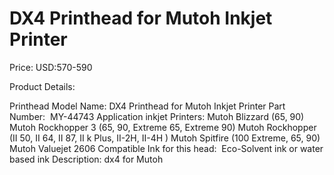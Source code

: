 # DX4 Printhead for Mutoh Inkjet Printer

Price: USD:570-590

Product Details:

Printhead Model Name: DX4 Printhead for Mutoh Inkjet Printer
Part Number:  MY-44743
Application inkjet Printers:
Mutoh Blizzard (65, 90)
Mutoh Rockhopper 3 (65, 90, Extreme 65, Extreme 90)
Mutoh Rockhopper (II 50, II 64, II 87, II k Plus, II-2H, II-4H )
Mutoh Spitfire (100 Extreme, 65, 90)
Mutoh Valuejet 2606
Compatible Ink for this head:  Eco-Solvent ink or water based ink
Description:
dx4 for Mutoh